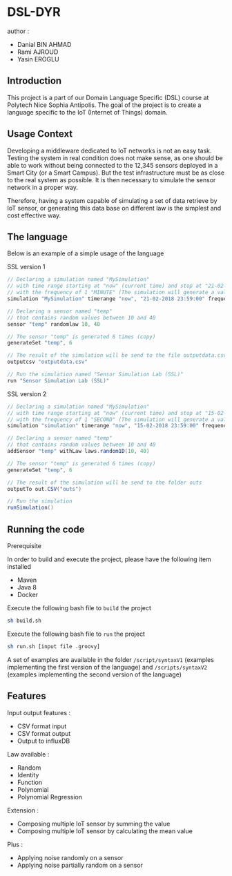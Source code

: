 # DSL-DYR
author :
- Danial BIN AHMAD
- Rami AJROUD
- Yasin EROGLU

## Introduction
This project is a part of our Domain Language Specific (DSL) course at Polytech Nice Sophia Antipolis. The goal of the project is to create a language specific to the IoT (Internet of Things) domain. 

## Usage Context
Developing a middleware dedicated to IoT networks is not an easy task. Testing the system in real condition does not make sense, as one should be able to work without being connected to the 12,345 sensors deployed in a Smart City (or a Smart Campus). But the test infrastructure must be as close to the real system as possible. It is then necessary to simulate the sensor network in a proper way.

Therefore, having a system capable of simulating a set of data retrieve by IoT sensor, or generating this data base on different law is the simplest and cost effective way.

## The language
Below is an example of a simple usage of the language

SSL version 1
```groovy
// Declaring a simulation named "MySimulation"
// with time range starting at "now" (current time) and stop at "21-02-2018 23:59:00"
// with the frequency of 1 "MINUTE" (The simulation will generate a value for each minute)
simulation "MySimulation" timerange "now", "21-02-2018 23:59:00" frequency 1, "MINUTE"

// Declaring a sensor named "temp"
// that contains random values between 10 and 40
sensor "temp" randomlaw 10, 40

// The sensor "temp" is generated 6 times (copy)
generateSet "temp", 6

// The result of the simulation will be send to the file outputdata.csv
outputcsv "outputdata.csv"

// Run the simulation named "Sensor Simulation Lab (SSL)"
run "Sensor Simulation Lab (SSL)"
```

SSL version 2

```groovy
// Declaring a simulation named "MySimulation"
// with time range starting at "now" (current time) and stop at "15-02-2018 23:59:00"
// with the frequency of 1 "SECOND" (The simulation will generate a value for each second)
simulation "simulation" timerange "now", "15-02-2018 23:59:00" frequency 1, "SECOND"

// Declaring a sensor named "temp"
// that contains random values between 10 and 40
addSensor "temp" withLaw laws.random1D(10, 40)

// The sensor "temp" is generated 6 times (copy)
generateSet "temp", 6

// The result of the simulation will be send to the folder outs
outputTo out.CSV("outs")

// Run the simulation 
runSimulation()
```
## Running the code

Prerequisite 

In order to build and execute the project, please have the following item installed 
- Maven 
- Java 8
- Docker

Execute the following bash file to `build` the project 
```bash
sh build.sh
```

Execute the following bash file to `run` the project
```bash
sh run.sh [input file .groovy]
```

A set of examples are available in the folder `/script/syntaxV1` (examples implementing the first version of the language)
 and `/scripts/syntaxV2` (examples implementing the second version of the language)
## Features

Input output features :
- CSV format input
- CSV format output
- Output to influxDB

Law available :
- Random 
- Identity
- Function
- Polynomial 
- Polynomial Regression

Extension :
- Composing multiple IoT sensor by summing the value
- Composing multiple IoT sensor by calculating the mean value

Plus :
- Applying noise randomly on a sensor
- Applying noise partially random on a sensor

